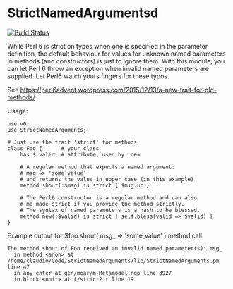 # StrictNamedArgumentsd
[![Build Status](https://travis-ci.org/nxadm/StrictNamedArguments.svg?branch=master)](https://travis-ci.org/nxadm/StrictNamedArguments)

While Perl 6 is strict on types when one is specified in the parameter
definition, the default behaviour for values for unknown named parameters
in methods (and constructors) is just to ignore them.
With this module, you can let Perl 6 throw an exception when invalid 
named parameters are supplied. Let Perl6 watch yours fingers for these typos.

See https://perl6advent.wordpress.com/2015/12/13/a-new-trait-for-old-methods/

Usage:
```
use v6;
use StrictNamedArguments;

# Just use the trait 'strict' for methods
class Foo { 	 # your class
    has $.valid; # attribute, used by .new

	# A regular method that expects a named argument:
	# msg => 'some_value'
	# and returns the value in upper case (in this example)
    method shout(:$msg) is strict { $msg.uc }

	# The Perl6 constructor is a regular method and can also
	# me made strict if you provide the method strictly.
	# The syntax of named parameters is a hash to be blessed.
    method new(:$valid) is strict { self.bless(valid => $valid) }
}
```

Example output for $foo.shout( msg_ => 'some_value' ) method call:
```
The method shout of Foo received an invalid named parameter(s): msg_
  in method <anon> at /home/claudio/Code/StrictNamedArguments/lib/StrictNamedArguments.pm line 47
  in any enter at gen/moar/m-Metamodel.nqp line 3927
  in block <unit> at t/strict2.t line 19
```
